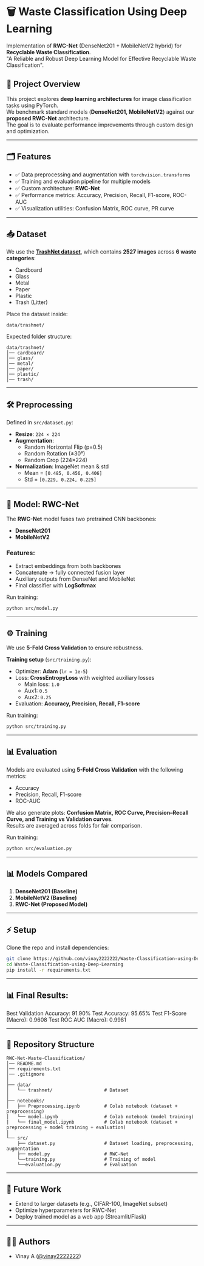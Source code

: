 # 🗑️ Waste Classification Using Deep Learning  

Implementation of **RWC-Net** (DenseNet201 + MobileNetV2 hybrid) for **Recyclable Waste Classification**.  
"A Reliable and Robust Deep Learning Model for Effective Recyclable Waste Classification".  

## 📌 Project Overview
This project explores **deep learning architectures** for image classification tasks using PyTorch.  
We benchmark standard models (**DenseNet201, MobileNetV2**) against our **proposed RWC-Net** architecture.  
The goal is to evaluate performance improvements through custom design and optimization.

---

## 🗂️ Features
- ✅ Data preprocessing and augmentation with `torchvision.transforms`
- ✅ Training and evaluation pipeline for multiple models
- ✅ Custom architecture: **RWC-Net**
- ✅ Performance metrics: Accuracy, Precision, Recall, F1-score, ROC-AUC
- ✅ Visualization utilities: Confusion Matrix, ROC curve, PR curve

---
## 📥 Dataset
We use the [**TrashNet dataset**](https://github.com/garythung/trashnet), which contains **2527 images** across **6 waste categories**:  
- Cardboard  
- Glass  
- Metal  
- Paper  
- Plastic  
- Trash (Litter)  

Place the dataset inside:
```
data/trashnet/
```

Expected folder structure:
```
data/trashnet/
│── cardboard/
│── glass/
│── metal/
│── paper/
│── plastic/
│── trash/
```

---

## 🛠️ Preprocessing
Defined in `src/dataset.py`:  
- **Resize**: `224 × 224`  
- **Augmentation**:  
  - Random Horizontal Flip (p=0.5)  
  - Random Rotation (±30°)  
  - Random Crop (224×224)  
- **Normalization**: ImageNet mean & std  
  - Mean = `[0.485, 0.456, 0.406]`  
  - Std = `[0.229, 0.224, 0.225]`  

---

## 🤖 Model: RWC-Net
The **RWC-Net** model fuses two pretrained CNN backbones:  
- **DenseNet201**  
- **MobileNetV2**  

### Features:
- Extract embeddings from both backbones  
- Concatenate → fully connected fusion layer  
- Auxiliary outputs from DenseNet and MobileNet  
- Final classifier with **LogSoftmax**  

Run training:
```bash
python src/model.py
```
---

## ⚙️ Training
We use **5-Fold Cross Validation** to ensure robustness.  

**Training setup** (`src/training.py`):  
- Optimizer: **Adam** (`lr = 1e-5`)  
- Loss: **CrossEntropyLoss** with weighted auxiliary losses  
  - Main loss: `1.0`  
  - Aux1: `0.5`  
  - Aux2: `0.25`  
- Evaluation: **Accuracy, Precision, Recall, F1-score**  

Run training:
```bash
python src/training.py
```
---

## 📊 Evaluation
Models are evaluated using **5-Fold Cross Validation** with the following metrics:  
- Accuracy  
- Precision, Recall, F1-score  
- ROC-AUC  

We also generate plots: **Confusion Matrix, ROC Curve, Precision–Recall Curve, and Training vs Validation curves**.  
Results are averaged across folds for fair comparison.  

Run training:
```bash
python src/evaluation.py
```
---

## 📊 Models Compared
1. **DenseNet201 (Baseline)**
2. **MobileNetV2 (Baseline)**
3. **RWC-Net (Proposed Model)**

---

## ⚡ Setup
Clone the repo and install dependencies:
```bash
git clone https://github.com/vinay2222222/Waste-Classification-using-Deep-Learning.git
cd Waste-Classification-using-Deep-Learning
pip install -r requirements.txt
```

---

## 📊 Final Results:

  Best Validation Accuracy: 91.90%
  Test Accuracy: 95.65%
  Test F1-Score (Macro): 0.9608
  Test ROC AUC (Macro): 0.9981
  
---

## 📂 Repository Structure
```
RWC-Net-Waste-Classification/
│── README.md
│── requirements.txt
│── .gitignore
│
├── data/
│   └── trashnet/                   # Dataset
│
├── notebooks/
│   ├── Preprocessing.ipynb         # Colab notebook (dataset + preprocessing)
│   └── model.ipynb                 # Colab notebook (model training)
|   └── final_model.ipynb           # Colab notebook (dataset + preprocessing + model training + evaluation)
│
└── src/
    ├── dataset.py                  # Dataset loading, preprocessing, augmentation
    ├── model.py                    # RWC-Net
    └──training.py                  # Training of model
    └──evaluation.py                # Evaluation
```

---

## 🔮 Future Work
- Extend to larger datasets (e.g., CIFAR-100, ImageNet subset)
- Optimize hyperparameters for RWC-Net
- Deploy trained model as a web app (Streamlit/Flask)

---

## 👨‍💻 Authors
- Vinay A ([@vinay2222222](https://github.com/vinay2222222))  
